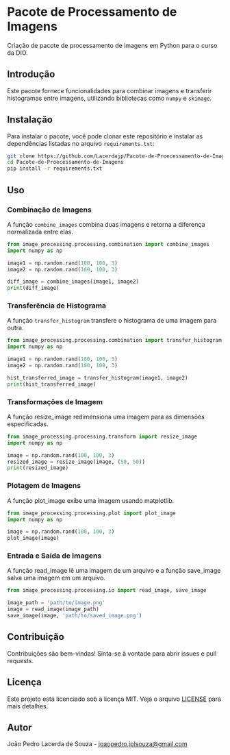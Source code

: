 
# Pacote de Processamento de Imagens

Criação de pacote de processamento de imagens em Python para o curso da DIO.

## Introdução

Este pacote fornece funcionalidades para combinar imagens e transferir histogramas entre imagens, utilizando bibliotecas como `numpy` e `skimage`.

## Instalação

Para instalar o pacote, você pode clonar este repositório e instalar as dependências listadas no arquivo `requirements.txt`:

```sh
git clone https://github.com/Lacerdajp/Pacote-de-Proecessamento-de-Imagens.git
cd Pacote-de-Proecessamento-de-Imagens
pip install -r requirements.txt
```

## Uso

### Combinação de Imagens

A função `combine_images` combina duas imagens e retorna a diferença normalizada entre elas.

```python
from image_processing.processing.combination import combine_images
import numpy as np

image1 = np.random.rand(100, 100, 3)
image2 = np.random.rand(100, 100, 3)

diff_image = combine_images(image1, image2)
print(diff_image)
```

### Transferência de Histograma

A função `transfer_histogram` transfere o histograma de uma imagem para outra.

```python
from image_processing.processing.combination import transfer_histogram
import numpy as np

image1 = np.random.rand(100, 100, 3)
image2 = np.random.rand(100, 100, 3)

hist_transferred_image = transfer_histogram(image1, image2)
print(hist_transferred_image)
```
### Transformações de Imagem
A função resize_image redimensiona uma imagem para as dimensões especificadas.
```python
from image_processing.processing.transform import resize_image
import numpy as np

image = np.random.rand(100, 100, 3)
resized_image = resize_image(image, (50, 50))
print(resized_image)
```
### Plotagem de Imagens
A função plot_image exibe uma imagem usando matplotlib.
```python
from image_processing.processing.plot import plot_image
import numpy as np

image = np.random.rand(100, 100, 3)
plot_image(image)
```
### Entrada e Saída de Imagens
A função read_image lê uma imagem de um arquivo e a função save_image salva uma imagem em um arquivo.
```python
from image_processing.processing.io import read_image, save_image

image_path = 'path/to/image.png'
image = read_image(image_path)
save_image(image, 'path/to/saved_image.png')
```

## Contribuição

Contribuições são bem-vindas! Sinta-se à vontade para abrir issues e pull requests.

## Licença

Este projeto está licenciado sob a licença MIT. Veja o arquivo [LICENSE](LICENSE) para mais detalhes.

## Autor

João Pedro Lacerda de Souza - [joaopedro.jplsouza@gmail.com](mailto:joaopedro.jplsouza@gmail.com)
